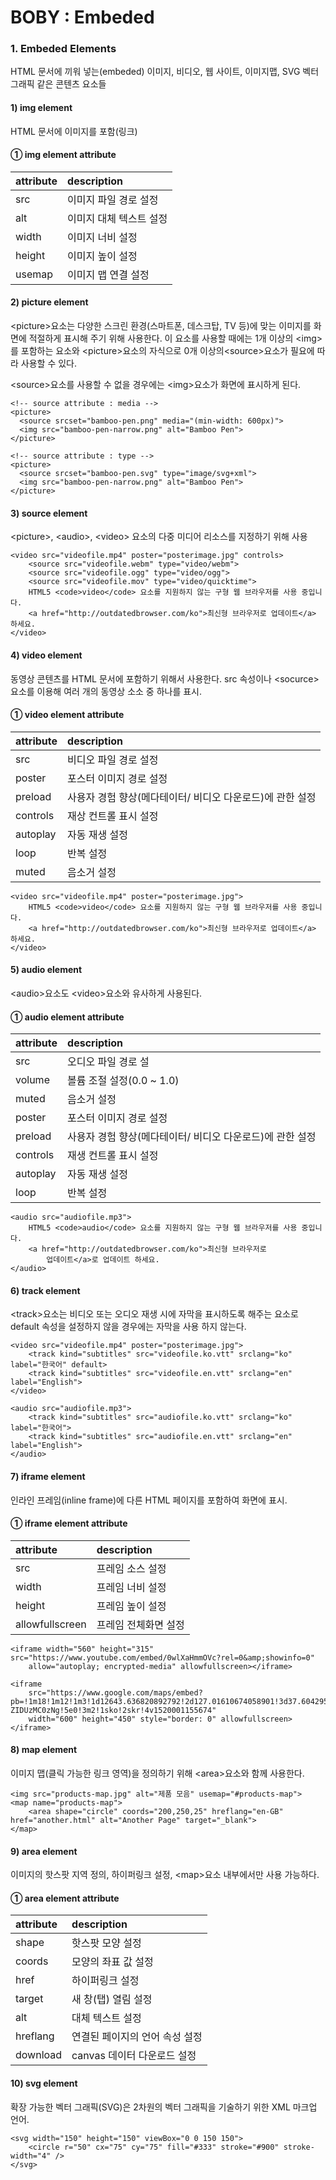 # BOBY : Embeded

### 1. Embeded Elements

HTML 문서에 끼워 넣는\(embeded\) 이미지, 비디오, 웹 사이트, 이미지맵, SVG 벡터 그래픽 같은 콘텐츠 요소들

#### 1\) img element

HTML 문서에 이미지를 포함\(링크\)

#### ① img element attribute

| attribute | description |
| :--- | :--- |
| src | 이미지 파일 경로 설정 |
| alt | 이미지 대체 텍스트 설정 |
| width | 이미지 너비 설정 |
| height | 이미지 높이 설정 |
| usemap | 이미지 맵 연결 설정 |



#### 2\) picture element

&lt;picture&gt;요소는 다양한 스크린 환경\(스마트폰, 데스크탑, TV 등\)에 맞는 이미지를 화면에 적절하게 표시해 주기 위해 사용한다. 이 요소를 사용할 때에는 1개 이상의 &lt;img&gt;를 포함하는 요소와 &lt;picture&gt;요소의 자식으로 0개 이상의&lt;source&gt;요소가 필요에 따라 사용할 수 있다.

&lt;source&gt;요소를 사용할 수 없을 경우에는 &lt;img&gt;요소가 화면에 표시하게 된다.

```markup
<!-- source attribute : media -->
<picture>
  <source srcset="bamboo-pen.png" media="(min-width: 600px)">
  <img src="bamboo-pen-narrow.png" alt="Bamboo Pen">
</picture>

<!-- source attribute : type -->     
<picture>
  <source srcset="bamboo-pen.svg" type="image/svg+xml">
  <img src="bamboo-pen-narrow.png" alt="Bamboo Pen">
</picture>
```

#### 3\) source element

&lt;picture&gt;, &lt;audio&gt;, &lt;video&gt; 요소의 다중 미디어 리소스를 지정하기 위해 사용

```markup
<video src="videofile.mp4" poster="posterimage.jpg" controls>
	<source src="videofile.webm" type="video/webm">
	<source src="videofile.ogg" type="video/ogg">
	<source src="videofile.mov" type="video/quicktime">
	HTML5 <code>video</code> 요소를 지원하지 않는 구형 웹 브라우저를 사용 중입니다.
	<a href="http://outdatedbrowser.com/ko">최신형 브라우저로 업데이트</a> 하세요.
</video>
```

#### 4\) video element

동영상 콘텐츠를 HTML 문서에 포함하기 위해서 사용한다. src 속성이나 &lt;socurce&gt;요소를 이용해 여러 개의 동영상 소소 중 하나를 표시.

#### ① video element attribute

| attribute | description |
| :--- | :--- |
| src | 비디오 파일 경로 설정 |
| poster | 포스터 이미지 경로 설정 |
| preload | 사용자 경험 향상\(메다테이터/ 비디오 다운로드\)에 관한 설정 |
| controls | 재상 컨트롤 표시 설정 |
| autoplay | 자동 재생 설정 |
| loop | 반복 설정 |
| muted | 음소거 설정 |

```markup
<video src="videofile.mp4" poster="posterimage.jpg">
	HTML5 <code>video</code> 요소를 지원하지 않는 구형 웹 브라우저를 사용 중입니다.
	<a href="http://outdatedbrowser.com/ko">최신형 브라우저로 업데이트</a> 하세요.
</video>
```

#### 5\) audio element

&lt;audio&gt;요소도 &lt;video&gt;요소와 유사하게 사용된다.

#### ① audio element attribute

| attribute | description |
| :--- | :--- |
| src | 오디오 파일 경로 설 |
| volume | 볼륨 조절 설정\(0.0 ~ 1.0\) |
| muted | 음소거 설정 |
| poster | 포스터 이미지 경로 설정 |
| preload | 사용자 경험 향상\(메다테이터/ 비디오 다운로드\)에 관한 설정 |
| controls | 재생 컨트롤 표시 설정 |
| autoplay | 자동 재생 설정 |
| loop | 반복 설정 |

```markup
<audio src="audiofile.mp3">
	HTML5 <code>audio</code> 요소를 지원하지 않는 구형 웹 브라우저를 사용 중입니다.
	<a href="http://outdatedbrowser.com/ko">최신형 브라우저로
		업데이트</a>로 업데이트 하세요.
</audio>
```

#### 6\) track element

&lt;track&gt;요소는 비디오 또는 오디오 재생 시에 자막을 표시하도록 해주는 요소로 default 속성을 설정하지 않을 경우에는 자막을 사용 하지 않는다.

```markup
<video src="videofile.mp4" poster="posterimage.jpg">
	<track kind="subtitles" src="videofile.ko.vtt" srclang="ko" label="한국어" default>
	<track kind="subtitles" src="videofile.en.vtt" srclang="en" label="English">
</video>

<audio src="audiofile.mp3">
	<track kind="subtitles" src="audiofile.ko.vtt" srclang="ko" label="한국어">
	<track kind="subtitles" src="audiofile.en.vtt" srclang="en" label="English">
</audio>
```

#### 7\) iframe element

인라인 프레임\(inline frame\)에 다른 HTML 페이지를 포함하여 화면에 표시.

#### ① iframe element attribute

| attribute | description |
| :--- | :--- |
| src | 프레임 소스 설정 |
| width | 프레임 너비 설정 |
| height | 프레임 높이 설정 |
| allowfullscreen | 프레임 전체화면 설정 |

```markup
<iframe width="560" height="315" src="https://www.youtube.com/embed/0wlXaHmmOVc?rel=0&amp;showinfo=0"
	allow="autoplay; encrypted-media" allowfullscreen></iframe>

<iframe
	src="https://www.google.com/maps/embed?pb=!1m18!1m12!1m3!1d12643.636820892792!2d127.01610674058901!3d37.60429582641849!2m3!1f0!2f0!3f0!3m2!1i1024!2i768!4f13.1!3m3!1m2!1s0x357cbc91e5ca4f03%3A0x18820a16e406c8ea!2z7ISc7Jq47Yq567OE7IucIOyEseu2geq1rCDquLjsnYwx64-ZIDUzMC0zNg!5e0!3m2!1sko!2skr!4v1520001155674"
	width="600" height="450" style="border: 0" allowfullscreen></iframe>
```

#### 8\) map element

이미지 맵\(클릭 가능한 링크 영역\)을 정의하기 위해 &lt;area&gt;요소와 함께 사용한다.

```markup
<img src="products-map.jpg" alt="제품 모음" usemap="#products-map">
<map name="products-map">
	<area shape="circle" coords="200,250,25" hreflang="en-GB" href="another.html" alt="Another Page" target="_blank">
</map>
```

#### 9\) area element

이미지의 핫스팟 지역 정의, 하이퍼링크 설정, &lt;map&gt;요소 내부에서만 사용 가능하다.

#### ① area element attribute

| attribute | description |
| :--- | :--- |
| shape | 핫스팟 모양 설정 |
| coords | 모양의 좌표 값 설정 |
| href | 하이퍼링크 설정 |
| target | 새 창\(탭\) 열림 설정 |
| alt | 대체 텍스트 설정 |
| hreflang | 연결된 페이지의 언어 속성 설정 |
| download | canvas 데이터 다운로드 설정 |

#### 10\) svg element

확장 가능한 벡터 그래픽\(SVG\)은 2차원의 벡터 그래픽을 기술하기 위한 XML 마크업 언어.

```markup
<svg width="150" height="150" viewBox="0 0 150 150">
	<circle r="50" cx="75" cy="75" fill="#333" stroke="#900" stroke-width="4" />
</svg>
```

